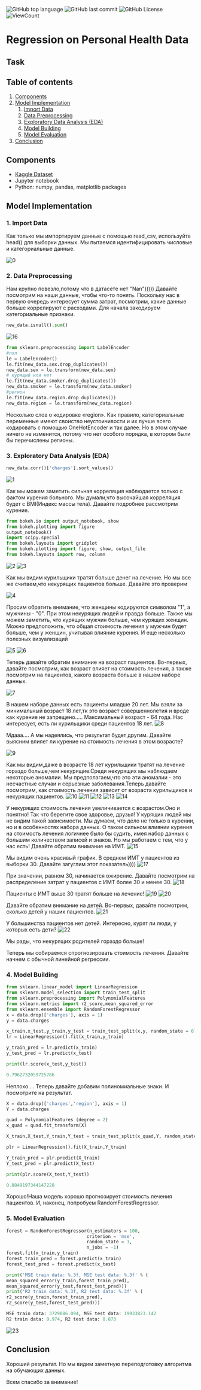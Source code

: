 ![GitHub top language](https://img.shields.io/github/languages/top/Thomas-George-T/Regression-on-Personal-Health-Data)
![GitHub last commit](https://img.shields.io/github/last-commit/Thomas-George-T/Regression-on-Personal-Health-Data?style=flat)
![GitHub License](https://img.shields.io/github/license/Thomas-George-T/Regression-on-Personal-Health-Data?style=flat)
![ViewCount](https://views.whatilearened.today/views/github/Thomas-George-T/Regression-on-Personal-Health-Data.svg?cache=remove)

# Regression on Personal Health Data

## Task

## Table of contents
1. [Components](https://github.com/Ilzira1010/AD_project#Components)
2. [Model Implementation](https://github.com/Ilzira1010/AD_project#model-implementation)
   1. [Import Data](https://github.com/Ilzira1010/AD_project#1-import-data)
   2. [Data Preprocessing](https://github.com/Ilzira1010/AD_project#2-data-preprocessing)
   3. [Exploratory Data Analysis (EDA)](https://github.com/Ilzira1010/AD_project#3-exploratory-data-analysis-eda)
   4. [Model Building](https://github.com/Ilzira1010/AD_project#4-model-building)
   5. [Model Evaluation](https://github.com/Ilzira1010/AD_project#5-model-evaluation)
3. [Conclusion](https://github.com/Ilzira1010/AD_project#Conclusion)
  
## Components
- [Kaggle Dataset](https://www.kaggle.com/mirichoi0218/insurance)
- Jupyter notebook
- Python: numpy, pandas, matplotlib packages

## Model Implementation

### 1. Import Data

Как только мы импортируем данные с помощью read_csv, используйте head() для выборки данных. Мы пытаемся идентифицировать числовые и категориальные данные.

![0](assers/0.jpg)

### 2. Data Preprocessing

Нам крупно повезло,потому что в датасете нет "Nan"))))) Давайте посмотрим на наши данные, чтобы что-то понять. Поскольку нас в первую очередь интересует сумма затрат, посмотрим, какие данные больше коррелируют с расходами. Для начала закодируем категориальные признаки.

```python
new_data.isnull().sum()
```

![16](assers/16.jpg)

```python
from sklearn.preprocessing import LabelEncoder
#пол
le = LabelEncoder()
le.fit(new_data.sex.drop_duplicates()) 
new_data.sex = le.transform(new_data.sex)
# курящий или нет
le.fit(new_data.smoker.drop_duplicates()) 
new_data.smoker = le.transform(new_data.smoker)
#регион
le.fit(new_data.region.drop_duplicates()) 
new_data.region = le.transform(new_data.region)
```
Несколько слов о кодировке «region». Как правило, категориальные переменные имеют своиство неустоичивости и их лучше всего кодировать с помощью OneHotEncoder и так далее. Но в этом случае ничего не изменится, потому что нет особого порядка, в котором были бы перечислены регионы.


### 3. Exploratory Data Analysis (EDA)
```python
new_data.corr()['charges'].sort_values()
```
![1](assers/1.jpg)

Как мы можем заметить сильная корреляция наблюдается только с фактом курения больного. Мы думали,что высочайшая корреляция будет с BMI(Индекс массы тела). Давайте подробнее рассмотрим курение.

```python
from bokeh.io import output_notebook, show
from bokeh.plotting import figure
output_notebook()
import scipy.special
from bokeh.layouts import gridplot
from bokeh.plotting import figure, show, output_file
from bokeh.layouts import row, column
```
![2](assers/2.jpg)
![3](assers/3.jpg)

Как мы видим курильщики тратят больше денег на лечение. Но мы все же считаем,что некурящих пациентов больше. Давайте это проверим

![4](assers/4.jpg)


Просим обратить внимание, что женщины кодируются символом "1", а мужчины - "0". При этом некурящих людей и правда больше. Также мы можем заметить, что курящих мужчин больше, чем курящих женщин. Можно предположить, что общая стоимость лечения у мужчин будет больше, чем у женщин, учитывая влияние курения. И еще несколько полезных визуализаций

![5](assers/5.jpg)
![6](assers/6.jpg)

Теперь давайте обратим внимание на возраст пациентов. Во-первых, давайте посмотрим, как возраст влияет на стоимость лечения, а также посмотрим на пациентов, какого возраста больше в нашем наборе данных.

![7](assers/7.jpg)

В нашем наборе данных есть пациенты младше 20 лет. Мы взяли за минимальный возраст 18 лет,тк это возраст совершеннолетия и вроде как курение не запрещено..... Максимальный возраст - 64 года. Нас интересует, есть ли курильщики среди пациентов 18 лет.
![8](assers/8.jpg)

Мдааа.... А мы надеялись, что результат будет другим. Давайте выясним влияет ли курение на стоимость лечения в этом возрасте?

![9](assers/9.jpg)

Как мы видим,даже в возрасте 18 лет курильщики тратят на лечение гораздо больше,чем некурящие.Среди некурящих мы наблюдаем некоторые аномалии. Мы предполагаем,что это эти аномалии - это несчастные случаи и серьезные заболевания.Теперь давайте посмотрим, как стоимость лечения зависит от возраста курильщиков и некурящих пациентов.
![10](assers/10.jpg)
![11](assers/11.jpg)
![12](assers/12.jpg)
![13](assers/13.jpg)
![14](assers/14.jpg)

У некурящих стоимость лечения увеличивается с возрастом.Оно и понятно! Так что берегите свое здоровье, друзья! У курящих людей мы не видим такой зависимости. Мы думаем, что дело не только в курении, но и в особенностях набора данных. О таком сильном влиянии курения на стоимость лечения логичнее было бы судить, имея набор данных с большим количеством записей и знаков. Но мы работаем с тем, что у нас есть! Давайте обратим внимание на ИМТ.
![15](assers/15.jpg)

Мы видим очень красивый график. В среднем ИМТ у пациентов из выборки 30. Давайте загуглим этот показатель))))
![17](assers/17.jpg)

При значении, равном 30, начинается ожирение. Давайте посмотрим на распределение затрат у пациентов с ИМТ более 30 и менее 30.
![18](assers/18.jpg)

Пациенты с ИМТ выше 30 тратят больше на лечение!
![19](assers/19.jpg)
![20](assers/20.jpg)

Давайте обратим внимание на детей. Во-первых, давайте посмотрим, сколько детей у наших пациентов.
![21](assers/21.jpg)

У большинства пациентов нет детей. Интересно, курят ли люди, у которых есть дети?
![22](assers/22.jpg)

Мы рады, что некурящих родителей гораздо больше!

Теперь мы собираемся спрогнозировать стоимость лечения. Давайте начнем с обычной линейной регрессии.

### 4. Model Building
```python
from sklearn.linear_model import LinearRegression
from sklearn.model_selection import train_test_split
from sklearn.preprocessing import PolynomialFeatures
from sklearn.metrics import r2_score,mean_squared_error
from sklearn.ensemble import RandomForestRegressor
x = data.drop(['charges'], axis = 1)
y = data.charges

x_train,x_test,y_train,y_test = train_test_split(x,y, random_state = 0)
lr = LinearRegression().fit(x_train,y_train)

y_train_pred = lr.predict(x_train)
y_test_pred = lr.predict(x_test)

print(lr.score(x_test,y_test))
```
```python
0.7962732059725786
```
Неплохо.... Теперь давайте добавим полиномиальные знаки. И посмотрите на результат.
```python
X = data.drop(['charges','region'], axis = 1)
Y = data.charges

quad = PolynomialFeatures (degree = 2)
x_quad = quad.fit_transform(X)

X_train,X_test,Y_train,Y_test = train_test_split(x_quad,Y, random_state = 0)

plr = LinearRegression().fit(X_train,Y_train)

Y_train_pred = plr.predict(X_train)
Y_test_pred = plr.predict(X_test)

print(plr.score(X_test,Y_test))
```
```python
0.8849197344147228
```
Хорошо!Наша модель хорошо прогнозирует стоимость лечения пациентов. И, наконец, попробуем RandomForestRegressor.

### 5. Model Evaluation

```python
forest = RandomForestRegressor(n_estimators = 100,
                              criterion = 'mse',
                              random_state = 1,
                              n_jobs = -1)
forest.fit(x_train,y_train)
forest_train_pred = forest.predict(x_train)
forest_test_pred = forest.predict(x_test)

print('MSE train data: %.3f, MSE test data: %.3f' % (
mean_squared_error(y_train,forest_train_pred),
mean_squared_error(y_test,forest_test_pred)))
print('R2 train data: %.3f, R2 test data: %.3f' % (
r2_score(y_train,forest_train_pred),
r2_score(y_test,forest_test_pred)))
```
```python
MSE train data: 3729086.094, MSE test data: 19933823.142
R2 train data: 0.974, R2 test data: 0.873
```
![23](assers/23.jpg)
## Conclusion
Хороший результат. Но мы видим заметную переподготовку алгоритма на обучающих данных.

Всем спасибо за внимание!
